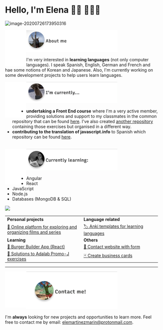 # Hello, I'm Elena 👋🏻 👩🏻‍💻

![image-20200726173950316](https://github.com/elemarmar/elemarmar/blob/master/images/updatedheader.gif)


<img src="https://github.com/elemarmar/elemarmar/blob/master/images/about.png" width="300px">

<img align="left" src="https://github.com/elemarmar/elemarmar/blob/master/images/margin.png" width="70px">

I'm very interested in **learning languages** (not only computer languages). I speak Spanish, English, German and French and hae some notions of Korean and Japanese. Also, I'm currently working on some development projects to help users learn languages.


<img src="https://github.com/elemarmar/elemarmar/blob/master/images/penguin.gif" width="300px">

<img align="left" src="https://github.com/elemarmar/elemarmar/blob/master/images/margin.png" width="70px">

- **undertaking a Front End course** where I'm a very active member, providing solutions and support to my classmates in the common repository that can be found [here](https://github.com/adalab/soluciones-alumnas-j). I've also created [another repository](https://github.com/elemarmar/adalab-promo-j-ejercicios) containing those exercises but organised in a different way.
- **contributing to the translation of javascript.info** to Spanish which repository can be found [here](https://github.com/javascript-tutorial/es.javascript.info). 

</br>

<img src="https://github.com/elemarmar/elemarmar/blob/master/images/read.gif" width="300px">

<img align="left" src="https://github.com/elemarmar/elemarmar/blob/master/images/margin.png" width="70px">

- Angular
- React
- JavaScript
- Node.js
- Databases (MongoDB & SQL)


<img src="https://github.com/elemarmar/elemarmar/blob/master/images/code.gif" width="300px">

<table>
    <colgroup>
       <col span="1" style="width: 50%;">
       <col span="1" style="width: 50%;">
    </colgroup>
  <tr>
      <td><strong>Personal projects</strong></td>
      <td><strong>Language related</strong></td>
  </tr>
  <tr>
      <td>
         <a href="https://github.com/elemarmar/guilty-cinephiles">🍿 Online platform for exploring and organizing films and series</a>
      </td>
     <td> 
      <a href="https://github.com/elemarmar/my-anki-collection">🏷 Anki templates for learning languages</a>
     </td>
  </tr>
        <tr>
    <td><strong>Learning</strong></td>
    <td><strong>Others</strong></td>
  </tr>
     <tr>
    <td>
      <a href="https://github.com/elemarmar/burger-builder-app">🍔 Burger Builder App (React)</a>
    </td>
    <td>
    	<a href="https://github.com/Adalab/project-promo-j-module-1-team-4">📲 Contact website with form</a>
     </td>
  </tr>
  <tr>
   <td>
      <a href="https://github.com/elemarmar/adalab-promo-j-ejercicios">📝 Solutions to Adalab Promo-J exercises</a>
   </td>
        <td> <a href="https://github.com/Adalab/project-promo-j-module-2-team-1-morning">🃏 Create business cards</a> </td>
  </tr>
</table>



---

<img src="https://github.com/elemarmar/elemarmar/blob/master/images/contact.gif" width="300px">

<img align="left" src="https://github.com/elemarmar/elemarmar/blob/master/images/margin.png" width="70px">

I'm **always** looking for new projects and opportunities to learn more. Feel free to contact me by email: <a href="mailto:elemartinezmarin@protonmail.com">elemartinezmarin@protonmail.com.</a>

